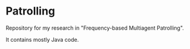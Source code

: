 # Patrolling

Repository for my research in "Frequency-based Multiagent Patrolling".

It contains mostly Java code.
